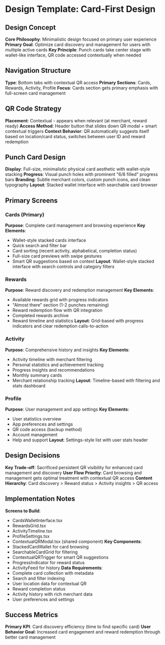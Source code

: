# Design Template: Card-First Design

## Design Concept
**Core Philosophy**: Minimalistic design focused on primary user experience
**Primary Goal**: Optimize card discovery and management for users with multiple active cards
**Key Principle**: Punch cards take center stage with wallet-like interface, QR code accessed contextually when needed

## Navigation Structure
**Type**: Bottom tabs with contextual QR access
**Primary Sections**: Cards, Rewards, Activity, Profile
**Focus**: Cards section gets primary emphasis with full-screen card management

## QR Code Strategy
**Placement**: Contextual - appears when relevant (at merchant, reward ready)
**Access Method**: Header button that slides down QR modal + smart contextual triggers
**Context Behavior**: QR automatically suggests itself based on location/card status, switches between user ID and reward redemption

## Punch Card Design
**Display**: Full-size, minimalistic physical card aesthetic with wallet-style stacking
**Progress**: Visual punch holes with prominent "6/8 filled" progress bars
**Branding**: Subtle merchant colors, custom punch icons, and clean typography
**Layout**: Stacked wallet interface with searchable card browser

## Primary Screens

### Cards (Primary)
**Purpose**: Complete card management and browsing experience
**Key Elements**:
- Wallet-style stacked cards interface
- Quick search and filter bar
- Card sorting (recent activity, alphabetical, completion status)
- Full-size card previews with swipe gestures
- Smart QR suggestions based on context
**Layout**: Wallet-style stacked interface with search controls and category filters

### Rewards
**Purpose**: Reward discovery and redemption management
**Key Elements**:
- Available rewards grid with progress indicators
- "Almost there" section (1-2 punches remaining)
- Reward redemption flow with QR integration
- Completed rewards archive
- Reward timeline and statistics
**Layout**: Grid-based with progress indicators and clear redemption calls-to-action

### Activity
**Purpose**: Comprehensive history and insights
**Key Elements**:
- Activity timeline with merchant filtering
- Personal statistics and achievement tracking
- Progress insights and recommendations
- Monthly summary cards
- Merchant relationship tracking
**Layout**: Timeline-based with filtering and stats dashboard

### Profile
**Purpose**: User management and app settings
**Key Elements**:
- User statistics overview
- App preferences and settings
- QR code access (backup method)
- Account management
- Help and support
**Layout**: Settings-style list with user stats header

## Design Decisions
**Key Trade-off**: Sacrificed persistent QR visibility for enhanced card management and discovery
**User Flow Priority**: Card browsing and management gets optimal treatment with contextual QR access
**Content Hierarchy**: Card discovery > Reward status > Activity insights > QR access

## Implementation Notes
**Screens to Build**:
- CardsWalletInterface.tsx
- RewardsGrid.tsx
- ActivityTimeline.tsx
- ProfileSettings.tsx
- ContextualQRModal.tsx (shared component)
**Key Components**:
- StackedCardWallet for card browsing
- SearchableCardGrid for filtering
- ContextualQRTrigger for smart QR suggestions
- ProgressIndicator for reward status
- ActivityFeed for history
**Data Requirements**:
- Complete card collection with metadata
- Search and filter indexing
- User location data for contextual QR
- Reward completion status
- Activity history with rich merchant data
- User preferences and settings

## Success Metrics
**Primary KPI**: Card discovery efficiency (time to find specific card)
**User Behavior Goal**: Increased card engagement and reward redemption through better card management 
